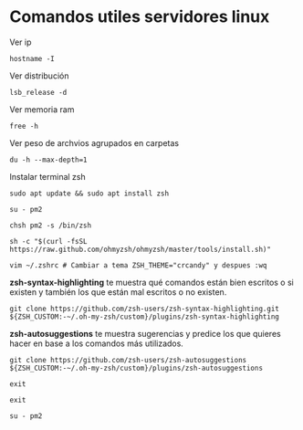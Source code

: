# Comandos utiles servidores linux

Ver ip
```
hostname -I
```

Ver distribución
```
lsb_release -d
```

Ver memoria ram
```
free -h
```

Ver peso de archvios agrupados en carpetas
```
du -h --max-depth=1
```

Instalar terminal zsh
```
sudo apt update && sudo apt install zsh
```
```
su - pm2
```
```
chsh pm2 -s /bin/zsh
```
```
sh -c "$(curl -fsSL https://raw.github.com/ohmyzsh/ohmyzsh/master/tools/install.sh)"
```
```
vim ~/.zshrc # Cambiar a tema ZSH_THEME="crcandy" y despues :wq
```

**zsh-syntax-highlighting** te muestra qué comandos están bien escritos o si existen y también los que están mal escritos o no existen. 

```
git clone https://github.com/zsh-users/zsh-syntax-highlighting.git ${ZSH_CUSTOM:-~/.oh-my-zsh/custom}/plugins/zsh-syntax-highlighting

```


**zsh-autosuggestions** te muestra sugerencias y predice los que quieres hacer en base a los comandos más utilizados.

```
git clone https://github.com/zsh-users/zsh-autosuggestions ${ZSH_CUSTOM:-~/.oh-my-zsh/custom}/plugins/zsh-autosuggestions
```

```
exit 

exit

su - pm2
```
